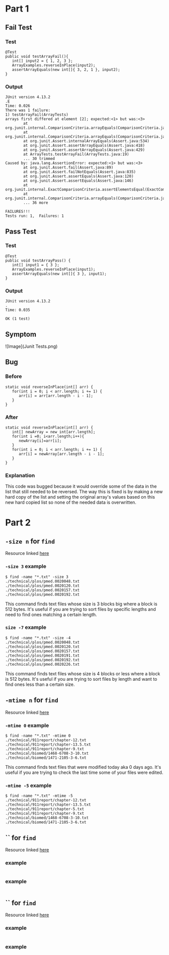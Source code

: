 # Part 1
## Fail Test
### Test
```
@Test
public void testArrayFail(){
   int[] input2 = { 1, 2, 3 };
   ArrayExamples.reverseInPlace(input2);
   assertArrayEquals(new int[]{ 3, 2, 1 }, input2);
}
```
### Output
```
JUnit version 4.13.2
.E
Time: 0.026
There was 1 failure:
1) testArrayFail(ArrayTests)
arrays first differed at element [2]; expected:<1> but was:<3>
        at org.junit.internal.ComparisonCriteria.arrayEquals(ComparisonCriteria.java:78)
        at org.junit.internal.ComparisonCriteria.arrayEquals(ComparisonCriteria.java:28)
        at org.junit.Assert.internalArrayEquals(Assert.java:534)
        at org.junit.Assert.assertArrayEquals(Assert.java:418)
        at org.junit.Assert.assertArrayEquals(Assert.java:429)
        at ArrayTests.testArrayFail(ArrayTests.java:19)
        ... 30 trimmed
Caused by: java.lang.AssertionError: expected:<1> but was:<3>
        at org.junit.Assert.fail(Assert.java:89)
        at org.junit.Assert.failNotEquals(Assert.java:835)
        at org.junit.Assert.assertEquals(Assert.java:120)
        at org.junit.Assert.assertEquals(Assert.java:146)
        at org.junit.internal.ExactComparisonCriteria.assertElementsEqual(ExactComparisonCriteria.java:8)
        at org.junit.internal.ComparisonCriteria.arrayEquals(ComparisonCriteria.java:76)
        ... 36 more

FAILURES!!!
Tests run: 1,  Failures: 1
```
## Pass Test
### Test
```
@Test 
public void testArrayPass() {
   int[] input1 = { 3 };
   ArrayExamples.reverseInPlace(input1);
   assertArrayEquals(new int[]{ 3 }, input1);
}
```
### Output
```
JUnit version 4.13.2
.
Time: 0.035

OK (1 test)
```
## Symptom
![Image](Junit Tests.png)<br>
## Bug
### Before
```
static void reverseInPlace(int[] arr) {
   for(int i = 0; i < arr.length; i += 1) {
      arr[i] = arr[arr.length - i - 1];
   }
}
```
### After
```
static void reverseInPlace(int[] arr) {
   int[] newArray = new int[arr.length];
   for(int i =0; i<arr.length;i++){
      newArray[i]=arr[i];
   }
   for(int i = 0; i < arr.length; i += 1) {
      arr[i] = newArray[arr.length - i - 1];
   }
}
```
### Explanation
This code was bugged because it would override some of the data in the list that still needed to be reversed. The way this is fixed is by making a new hard copy of the list and setting the original array's values based on this new hard copied list so none of the needed data is overwritten.
# Part 2
## `-size n` for `find`
Resource linked [here](https://kb.iu.edu/d/admm#:~:text=The%20find%20command%20will%20begin,one%20starting%20directory%20for%20searching.)
### `-size 3` example
```
$ find -name "*.txt" -size 3
./technical/plos/pmed.0020048.txt
./technical/plos/pmed.0020120.txt
./technical/plos/pmed.0020157.txt
./technical/plos/pmed.0020192.txt
```
This command finds text files whose size is 3 blocks big where a block is 512 bytes. It's useful if you are trying to sort files by specific lengths and need to find ones matching a certain length.
### `size -7` example
```
$ find -name "*.txt" -size -4
./technical/plos/pmed.0020048.txt
./technical/plos/pmed.0020120.txt
./technical/plos/pmed.0020157.txt
./technical/plos/pmed.0020191.txt
./technical/plos/pmed.0020192.txt
./technical/plos/pmed.0020226.txt
```
This command finds text files whose size is 4 blocks or less where a block is 512 bytes. It's useful if you are trying to sort files by length and want to find ones less than a certain size.
## `-mtime n` for `find`
Resource linked [here](https://kb.iu.edu/d/admm#:~:text=The%20find%20command%20will%20begin,one%20starting%20directory%20for%20searching.)
### `-mtime 0` example
```
$ find -name "*.txt" -mtime 0
./technical/911report/chapter-12.txt
./technical/911report/chapter-13.5.txt
./technical/911report/chapter-9.txt
./technical/biomed/1468-6708-3-10.txt
./technical/biomed/1471-2105-3-6.txt
```
This command finds text files that were modified today aka 0 days ago. It's useful if you are trying to check the last time some of your files were edited.
### `-mtime -5` example
```
$ find -name "*.txt" -mtime -5
./technical/911report/chapter-12.txt
./technical/911report/chapter-13.5.txt
./technical/911report/chapter-5.txt
./technical/911report/chapter-9.txt
./technical/biomed/1468-6708-3-10.txt
./technical/biomed/1471-2105-3-6.txt

```

## `` for `find`
Resource linked [here]()
### example
```

```

### example
```

```

## `` for `find`
Resource linked [here]()
### example
```

```

### example
```

```
